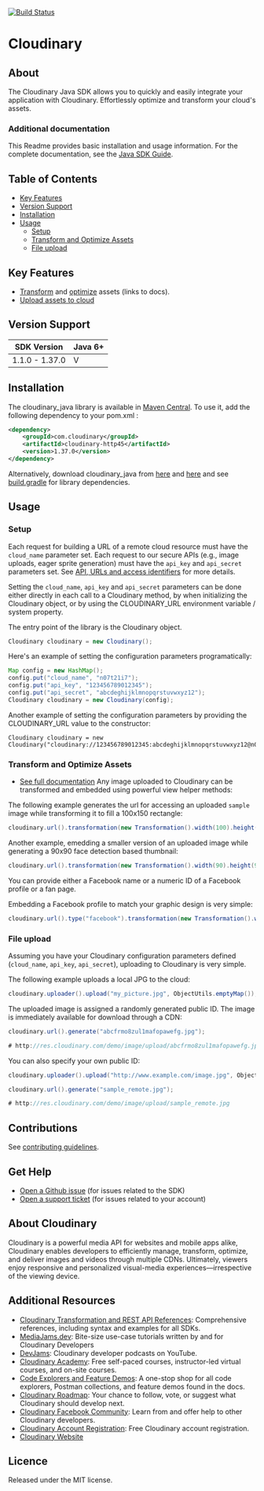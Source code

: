 [![Build Status](https://travis-ci.org/cloudinary/cloudinary_java.svg?branch=master)](https://travis-ci.org/cloudinary/cloudinary_java)

Cloudinary
==========

## About
The Cloudinary Java SDK allows you to quickly and easily integrate your application with Cloudinary.
Effortlessly optimize and transform your cloud's assets.

### Additional documentation
This Readme provides basic installation and usage information.
For the complete documentation, see the [Java SDK Guide](https://cloudinary.com/documentation/java_integration).

## Table of Contents
- [Key Features](#key-features)
- [Version Support](#Version-Support)
- [Installation](#installation)
- [Usage](#usage)
    - [Setup](#Setup)
    - [Transform and Optimize Assets](#Transform-and-Optimize-Assets)
    - [File upload](#File-upload)

## Key Features
- [Transform](https://cloudinary.com/documentation/java_video_manipulation) and [optimize](https://cloudinary.com/documentation/java_image_manipulation#image_optimizations) assets (links to docs).
- [Upload assets to cloud](https://cloudinary.com/documentation/java_image_and_video_upload)

## Version Support
| SDK Version    | Java 6+ |
|----------------|---------|
| 1.1.0 - 1.37.0 | V       |

## Installation
The cloudinary_java library is available in [Maven Central](https://mvnrepository.com/artifact/com.cloudinary/cloudinary-core). To use it, add the following dependency to your pom.xml :

```xml
<dependency>
    <groupId>com.cloudinary</groupId>
    <artifactId>cloudinary-http45</artifactId>
    <version>1.37.0</version>
</dependency>
```

Alternatively, download cloudinary_java from [here](https://repo1.maven.org/maven2/com/cloudinary/cloudinary-core/1.30.0/cloudinary-core-1.30.0.jar) and [here](https://repo1.maven.org/maven2/com/cloudinary/cloudinary-http44/1.30.0/cloudinary-http44-1.30.0.jar)
and see [build.gradle](https://github.com/cloudinary/cloudinary_java/blob/master/cloudinary-http44/build.gradle) for library dependencies.

## Usage
### Setup

Each request for building a URL of a remote cloud resource must have the `cloud_name` parameter set.
Each request to our secure APIs (e.g., image uploads, eager sprite generation) must have the `api_key` and `api_secret` parameters set.
See [API, URLs and access identifiers](https://cloudinary.com/documentation/solution_overview#account_and_api_setup) for more details.

Setting the `cloud_name`, `api_key` and `api_secret` parameters can be done either directly in each call to a Cloudinary method,
by when initializing the Cloudinary object, or by using the CLOUDINARY_URL environment variable / system property.

The entry point of the library is the Cloudinary object.
```java
Cloudinary cloudinary = new Cloudinary();
```

Here's an example of setting the configuration parameters programatically:

```java
Map config = new HashMap();
config.put("cloud_name", "n07t21i7");
config.put("api_key", "123456789012345");
config.put("api_secret", "abcdeghijklmnopqrstuvwxyz12");
Cloudinary cloudinary = new Cloudinary(config);
```

Another example of setting the configuration parameters by providing the CLOUDINARY_URL value to the constructor:

    Cloudinary cloudinary = new Cloudinary("cloudinary://123456789012345:abcdeghijklmnopqrstuvwxyz12@n07t21i7");

### Transform and Optimize Assets
- [See full documentation](https://cloudinary.com/documentation/java_image_manipulation)
Any image uploaded to Cloudinary can be transformed and embedded using powerful view helper methods:

The following example generates the url for accessing an uploaded `sample` image while transforming it to fill a 100x150 rectangle:

```java
cloudinary.url().transformation(new Transformation().width(100).height(150).crop("fill")).generate("sample.jpg");
```

Another example, emedding a smaller version of an uploaded image while generating a 90x90 face detection based thumbnail:

```java
cloudinary.url().transformation(new Transformation().width(90).height(90).crop("thumb").gravity("face")).generate("woman.jpg");
```

You can provide either a Facebook name or a numeric ID of a Facebook profile or a fan page.

Embedding a Facebook profile to match your graphic design is very simple:

```java
cloudinary.url().type("facebook").transformation(new Transformation().width(130).height(130).crop("fill").gravity("north_west")).generate("billclinton.jpg");
```

### File upload
Assuming you have your Cloudinary configuration parameters defined (`cloud_name`, `api_key`, `api_secret`), uploading to Cloudinary is very simple.

The following example uploads a local JPG to the cloud:

```java
cloudinary.uploader().upload("my_picture.jpg", ObjectUtils.emptyMap());
```

The uploaded image is assigned a randomly generated public ID. The image is immediately available for download through a CDN:

```java
cloudinary.url().generate("abcfrmo8zul1mafopawefg.jpg");

# http://res.cloudinary.com/demo/image/upload/abcfrmo8zul1mafopawefg.jpg
```

You can also specify your own public ID:

```java
cloudinary.uploader().upload("http://www.example.com/image.jpg", ObjectUtils.asMap("public_id", "sample_remote"));

cloudinary.url().generate("sample_remote.jpg");

# http://res.cloudinary.com/demo/image/upload/sample_remote.jpg
```

## Contributions
See [contributing guidelines](/CONTRIBUTING.md).

## Get Help
- [Open a Github issue](https://github.com/CloudinaryLtd/cloudinary_java/issues) (for issues related to the SDK)
- [Open a support ticket](https://cloudinary.com/contact) (for issues related to your account)

## About Cloudinary
Cloudinary is a powerful media API for websites and mobile apps alike, Cloudinary enables developers to efficiently manage, transform, optimize, and deliver images and videos through multiple CDNs. Ultimately, viewers enjoy responsive and personalized visual-media experiences—irrespective of the viewing device.

## Additional Resources
- [Cloudinary Transformation and REST API References](https://cloudinary.com/documentation/cloudinary_references): Comprehensive references, including syntax and examples for all SDKs.
- [MediaJams.dev](https://mediajams.dev/): Bite-size use-case tutorials written by and for Cloudinary Developers
- [DevJams](https://www.youtube.com/playlist?list=PL8dVGjLA2oMr09amgERARsZyrOz_sPvqw): Cloudinary developer podcasts on YouTube.
- [Cloudinary Academy](https://training.cloudinary.com/): Free self-paced courses, instructor-led virtual courses, and on-site courses.
- [Code Explorers and Feature Demos](https://cloudinary.com/documentation/code_explorers_demos_index): A one-stop shop for all code explorers, Postman collections, and feature demos found in the docs.
- [Cloudinary Roadmap](https://cloudinary.com/roadmap): Your chance to follow, vote, or suggest what Cloudinary should develop next.
- [Cloudinary Facebook Community](https://www.facebook.com/groups/CloudinaryCommunity): Learn from and offer help to other Cloudinary developers.
- [Cloudinary Account Registration](https://cloudinary.com/users/register/free): Free Cloudinary account registration.
- [Cloudinary Website](https://cloudinary.com)

## Licence
Released under the MIT license.

